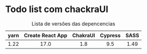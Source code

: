 # Todo list com chackraUI

<table style="text-align:center;">
<caption>Lista de versões das depencencias</caption>
  <thead>
    <tr style="text-align:center;">
        <th>yarn</th>
        <th>Create React App</th>
        <th>ChakraUI</th>
        <th>Cypress</th>
        <th>SASS</th>
    </tr>
  </thead>
  <tbody>
    <tr style="text-align:center;">
      <td>1.22</td>
      <td>17.0</td>
      <td>1.8</td>
      <td>9.5</td>
      <td>1.49</td>
    </td>
  </tbody>
</table>
